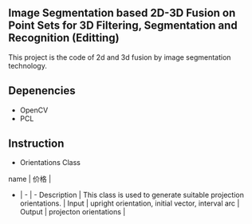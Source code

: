## Image Segmentation based 2D-3D Fusion on Point Sets for 3D Filtering, Segmentation and Recognition  (Editting)
This project is the code of 2d and 3d fusion by image segmentation technology.

## Depenencies
* OpenCV  
* PCL

## Instruction  
* Orientations Class  

name | 价格 |
- | - | -
Description | This class is used to generate suitable projection orientations. |
Input | upright orientation, initial vector, interval arc |
Output | projecton orientations |